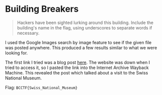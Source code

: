 # Building Breakers

> Hackers have been sighted lurking around this building. Include the building's name in the flag, using underscores to separate words if necessary.

I used the Google Images search by image feature to see if the given file was posted anywhere. This produced a few results similar to what we were looking for.

The first link I tried was a blog post [here](https://homesweetdreaming.com/2014/11/20/christmas-inspiration-in-stylish-zurich/). The website was down when I tried to access it, so I pasted the link into the Internet Archive Wayback Machine. This revealed the post which talked about a visit to the Swiss National Museum. 

Flag: `BCCTF{Swiss_National_Museum}`